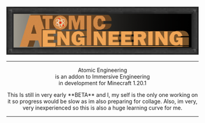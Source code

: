 
![](https://github.com/Nocturnal414/AE-AtomicEngineering/blob/master/src/main/resources/AE.png)

<hr>
<p align="center">
Atomic Engineering<br/> 
is an addon to Immersive Engineering<br/>
in development for Minecraft 1.20.1<br/>

<p align="center">
This Is still in very early **BETA** and I, my self is the 
only one working on it so progress would be slow as im also preparing for collage. 
Also, im very, very inexperienced so this is also a huge learning curve for me.

</p>
<hr>
